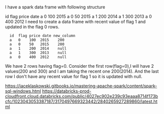 I have a spark data frame with following structure

 id  flag price date
  a   0    100  2015
  a   0    50   2015
  a   1    200  2014
  a   1    300  2013
  a   0    400  2012
I need to create a data frame with recent value of flag 1 and updated in the flag 0 rows.

      id  flag price date new_column
      a   0    100  2015    200
      a   0    50   2015    200
      a   1    200  2014    null
      a   1    300  2013    null
      a   0    400  2012    null
We have 2 rows having flag=0. Consider the first row(flag=0),I will have 2 values(200 and 300) and I am taking the recent one 200(2014). And the last row I don't have any recent value for flag 1 so it is updated with null.




https://jaceklaskowski.gitbooks.io/mastering-apache-spark/content/spark-sql-windows.html
https://databricks-prod-cloudfront.cloud.databricks.com/public/4027ec902e239c93eaaa8714f173bcfc/1023043053387187/3170497669323442/2840265927289860/latest.html

